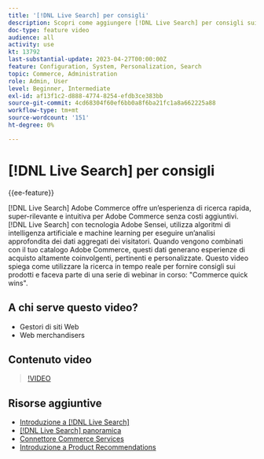```yaml
---
title: '[!DNL Live Search] per consigli'
description: Scopri come aggiungere [!DNL Live Search] per consigli sui prodotti da presentare al negozio e creare esperienze di acquisto altamente coinvolgenti, pertinenti e personalizzate.
doc-type: feature video
audience: all
activity: use
kt: 13792
last-substantial-update: 2023-04-27T00:00:00Z
feature: Configuration, System, Personalization, Search
topic: Commerce, Administration
role: Admin, User
level: Beginner, Intermediate
exl-id: af13f1c2-d888-4774-8254-efdb3ce383bb
source-git-commit: 4cd68304f60ef6bb0a8f6ba21fc1a8a662225a88
workflow-type: tm+mt
source-wordcount: '151'
ht-degree: 0%

---
```


# [!DNL Live Search] per consigli

{{ee-feature}}

[!DNL Live Search] Adobe Commerce offre un’esperienza di ricerca rapida, super-rilevante e intuitiva per Adobe Commerce senza costi aggiuntivi. [!DNL Live Search] con tecnologia Adobe Sensei, utilizza algoritmi di intelligenza artificiale e machine learning per eseguire un’analisi approfondita dei dati aggregati dei visitatori. Quando vengono combinati con il tuo catalogo Adobe Commerce, questi dati generano esperienze di acquisto altamente coinvolgenti, pertinenti e personalizzate. Questo video spiega come utilizzare la ricerca in tempo reale per fornire consigli sui prodotti e faceva parte di una serie di webinar in corso: &quot;Commerce quick wins&quot;.

## A chi serve questo video?

- Gestori di siti Web
- Web merchandisers

## Contenuto video

>[!VIDEO](https://video.tv.adobe.com/v/3412586?quality=12&learn=on)


## Risorse aggiuntive

- [Introduzione a [!DNL Live Search]](https://experienceleague.adobe.com/docs/commerce-learn/tutorials/marketing/live-search.html)
- [[!DNL Live Search] panoramica](https://experienceleague.adobe.com/docs/commerce-merchant-services/live-search/overview.html)
- [Connettore Commerce Services](https://experienceleague.adobe.com/docs/commerce-merchant-services/user-guides/integration-services/saas.html)
- [Introduzione a Product Recommendations](https://experienceleague.adobe.com/docs/commerce-merchant-services/product-recommendations/overview.html)
